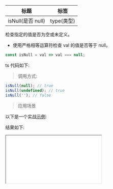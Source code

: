| 标题              | 标签       |
| ----------------- | ---------- |
| isNull(是否 null) | type(类型) |

检查指定的值是否为空或未定义。

- 使用严格相等运算符检查 val 的值是否等于 null。

```js
const isNull = val => val === null;
```

ts 代码如下:

<div class="code-editor" data-url="codes/javascript/ts/is-null.ts" data-language="typescript"></div>

> 调用方式:

```js
isNull(null); // true
isNull(undefined); // true
isNull(''); // false
```

> 应用场景

以下是一个实战<a href="codes/javascript/html/is-null.html" target="_blank" rel="noopener noreferrer">示例</a>:

<div class="code-editor" data-url="codes/javascript/html/is-null.html" data-language="html"></div>

结果如下:

<iframe src="codes/javascript/html/is-null.html"></iframe>
